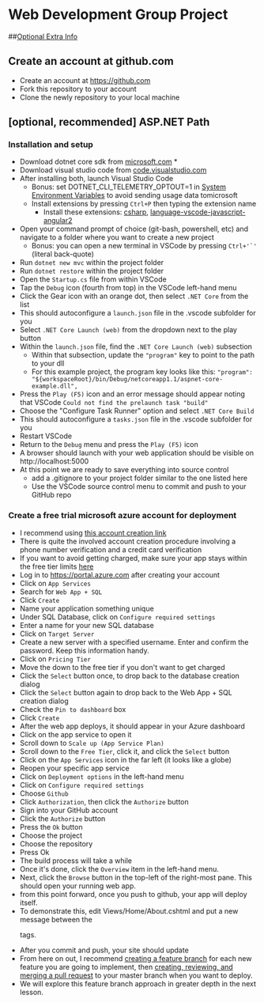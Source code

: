 # Web Development Group Project

##[Optional Extra Info](https://github.com/jeyoor/web-programming-tutorials/blob/master/optional-extra-info.md)

## Create an account at github.com
   * Create an account at https://github.com
   * Fork this repository to your account
   * Clone the newly repository to your local machine




## [optional, recommended] ASP.NET Path 

### Installation and setup

   * Download dotnet core sdk from [microsoft.com](https://www.microsoft.com/net/core#windowscmd)
      * 
   * Download visual studio code from [code.visualstudio.com](https://code.visualstudio.com)
   * After installing both, launch Visual Studio Code
      * Bonus: set DOTNET_CLI_TELEMETRY_OPTOUT=1 in [System Environment Variables](https://www.kb.wisc.edu/cae/page.php?id=24500) to avoid sending usage data tomicrosoft
      * Install extensions by pressing `Ctrl+P` then typing the extension name
         * Install these extensions: [csharp](https://marketplace.visualstudio.com/items?itemName=ms-vscode.csharp), [language-vscode-javascript-angular2](https://marketplace.visualstudio.com/items?itemName=nwallace.language-vscode-javascript-angular2)
   * Open your command prompt of choice (git-bash, powershell, etc) and navigate to a folder where you want to create a new project
      * Bonus: you can open a new terminal in VSCode by pressing ``Ctrl+'`'`` (literal back-quote)
   * Run `dotnet new mvc` within the project folder
   * Run `dotnet restore` within the project folder
   * Open the `Startup.cs` file from within VSCode
   * Tap the `Debug` icon (fourth from top) in the VSCode left-hand menu
   * Click the Gear icon with an orange dot, then select `.NET Core` from the list
   * This should autoconfigure a `launch.json` file in the .vscode subfolder for you
   * Select `.NET Core Launch (web)` from the dropdown next to the play button
   * Within the `launch.json` file, find the `.NET Core Launch (web)` subsection
      * Within that subsection, update the `"program"` key to point to the path to your dll
      * For this example project, the program key looks like this:  `"program": "${workspaceRoot}/bin/Debug/netcoreapp1.1/aspnet-core-example.dll",`
   * Press the `Play (F5)` icon and an error message should appear noting that VSCode `Could not find the prelaunch task "build"`
   * Choose the "Configure Task Runner" option and select `.NET Core Build`
   * This should autoconfigure a `tasks.json` file in the .vscode subfolder for you
   * Restart VSCode
   * Return to the `Debug` menu and press the `Play (F5)` icon
   * A browser should launch with your web application should be visible on http://localhost:5000
   * At this point we are ready to save everything into source control
      * add a .gitignore to your project folder similar to the one listed here
      * Use the VSCode source control menu to commit and push to your GitHub repo


### Create a free trial microsoft azure account for deployment

   * I recommend using [this account creation link](https://azure.microsoft.com/en-us/develop/net/aspnet/)
   * There is quite the involved account creation procedure involving a phone number verification and a credit card verification
   * If you want to avoid getting charged, make sure your app stays within the free tier limits [here](https://azure.microsoft.com/en-us/pricing/details/app-service/)
   * Log in to https://portal.azure.com after creating your account
   * Click on `App Services`
   * Search for `Web App + SQL`
   * Click `Create`
   * Name your application something unique
   * Under SQL Database, click on `Configure required settings`
   * Enter a name for your new SQL database
   * Click on `Target Server`
   * Create a new server with a specified username. Enter and confirm the password. Keep this information handy.
   * Click on `Pricing Tier`
   * Move the down to the free tier if you don't want to get charged
   * Click the `Select` button once, to drop back to the database creation dialog
   * Click the `Select` button again to drop back to the Web App + SQL creation dialog
   * Check the `Pin to dashboard` box
   * Click `Create`
   * After the web app deploys, it should appear in your Azure dashboard
   * Click on the app service to open it
   * Scroll down to `Scale up (App Service Plan)`
   * Scroll down to the `Free Tier`, click it, and click the `Select` button
   * Click on the `App Services` icon in the far left (it looks like a globe)
   * Reopen your specific app service
   * Click on `Deployment options` in the left-hand menu
   * Click on `Configure required settings`
   * Choose `Github`
   * Click `Authorization`, then click the `Authorize` button
   * Sign into your GitHub account
   * Click the `Authorize` button
   * Press the `Ok` button
   * Choose the project
   * Choose the repository
   * Press Ok
   * The build process will take a while
   * Once it's done, click the `Overview` item in the left-hand menu.
   * Next, click the `Browse` button in the top-left of the right-most pane. This should open your running web app.
   * from this point forward, once you push to github, your app will deploy itself.
   * To demonstrate this, edit Views/Home/About.cshtml and put a new message between the <p> tags.
   * After you commit and push, your site should update
   * From here on out, I recommend [creating a feature branch](https://code.visualstudio.com/Docs/editor/versioncontrol#_branches-and-tags) for each new feature you are going to implement, then [creating, reviewing, and merging a pull request](https://help.github.com/articles/about-pull-requests/) to your master branch when you want to deploy.
   * We will explore this feature branch approach in greater depth in the next lesson.
